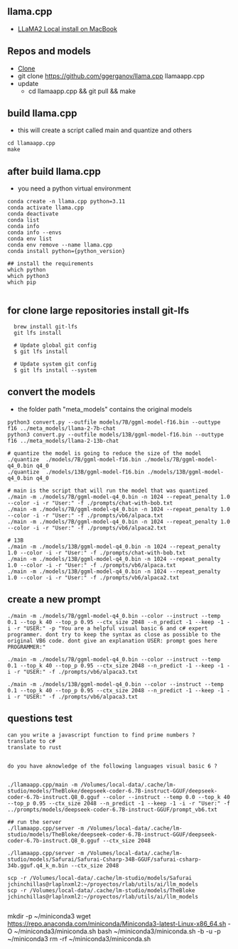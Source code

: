## llama.cpp 
- [LLaMA2 Local install on MacBook](https://www.youtube.com/watch?v=TsVZJbnnaSs)

## Repos and models
- [Clone](https://github.com/ggerganov/llama.cpp)
- git clone https://github.com/ggerganov/llama.cpp llamaapp.cpp
- update 
  - cd llamaapp.cpp && git pull && make

## build llama.cpp
- this will create a script called main and quantize and others
```
cd llamaapp.cpp
make
```

## after build llama.cpp
- you need a python virtual environment
```
conda create -n llama.cpp python=3.11
conda activate llama.cpp
conda deactivate
conda list
conda info
conda info --envs
conda env list
conda env remove --name llama.cpp
conda install python={python_version}

## install the requirements
which python
which python3
which pip


```

## for clone large repositories install git-lfs
```
  brew install git-lfs
  git lfs install

  # Update global git config
  $ git lfs install

  # Update system git config
  $ git lfs install --system
```

## convert the models
- the folder path "meta_models" contains the original models
```
python3 convert.py --outfile models/7B/ggml-model-f16.bin --outtype f16 ../meta_models/llama-2-7b-chat
python3 convert.py --outfile models/13B/ggml-model-f16.bin --outtype f16 ../meta_models/llama-2-13b-chat

# quantize the model is going to reduce the size of the model
./quantize  ./models/7B/ggml-model-f16.bin ./models/7B/ggml-model-q4_0.bin q4_0
./quantize  ./models/13B/ggml-model-f16.bin ./models/13B/ggml-model-q4_0.bin q4_0

# main is the script that will run the model that was quantized
./main -m ./models/7B/ggml-model-q4_0.bin -n 1024 --repeat_penalty 1.0 --color -i -r "User:" -f ./prompts/chat-with-bob.txt
./main -m ./models/7B/ggml-model-q4_0.bin -n 1024 --repeat_penalty 1.0 --color -i -r "User:" -f ./prompts/vb6/alpaca.txt
./main -m ./models/7B/ggml-model-q4_0.bin -n 1024 --repeat_penalty 1.0 --color -i -r "User:" -f ./prompts/vb6/alpaca2.txt

# 13B
./main -m ./models/13B/ggml-model-q4_0.bin -n 1024 --repeat_penalty 1.0 --color -i -r "User:" -f ./prompts/chat-with-bob.txt
./main -m ./models/13B/ggml-model-q4_0.bin -n 1024 --repeat_penalty 1.0 --color -i -r "User:" -f ./prompts/vb6/alpaca.txt
./main -m ./models/13B/ggml-model-q4_0.bin -n 1024 --repeat_penalty 1.0 --color -i -r "User:" -f ./prompts/vb6/alpaca2.txt

```

## create a new prompt
```
./main -m ./models/7B/ggml-model-q4_0.bin --color --instruct --temp 0.1 --top_k 40 --top_p 0.95 --ctx_size 2048 --n_predict -1 --keep -1 -i -r "USER:" -p "You are a helpful visual basic 6 and c# expert programmer. dont try to keep the syntax as close as possible to the original VB6 code. dont give an explanation USER: prompt goes here PROGRAMMER:"

./main -m ./models/7B/ggml-model-q4_0.bin --color --instruct --temp 0.1 --top_k 40 --top_p 0.95 --ctx_size 2048 --n_predict -1 --keep -1 -i -r "USER:" -f ./prompts/vb6/alpaca3.txt

./main -m ./models/13B/ggml-model-q4_0.bin --color --instruct --temp 0.1 --top_k 40 --top_p 0.95 --ctx_size 2048 --n_predict -1 --keep -1 -i -r "USER:" -f ./prompts/vb6/alpaca3.txt

```

## questions test
```
can you write a javascript function to find prime numbers ?
translate to c#
translate to rust


do you have aknowledge of the following languages visual basic 6 ?


./llamaapp.cpp/main -m /Volumes/local-data/.cache/lm-studio/models/TheBloke/deepseek-coder-6.7B-instruct-GGUF/deepseek-coder-6.7b-instruct.Q8_0.gguf --color --instruct --temp 0.0 --top_k 40 --top_p 0.95 --ctx_size 2048 --n_predict -1 --keep -1 -i -r "User:" -f ../prompts/models/deepseek-coder-6.7B-instruct-GGUF/prompt_vb6.txt

## run the server
./llamaapp.cpp/server -m /Volumes/local-data/.cache/lm-studio/models/TheBloke/deepseek-coder-6.7B-instruct-GGUF/deepseek-coder-6.7b-instruct.Q8_0.gguf --ctx_size 2048

./llamaapp.cpp/server -m /Volumes/local-data/.cache/lm-studio/models/Safurai/Safurai-Csharp-34B-GGUF/safurai-csharp-34b.gguf.q4_k_m.bin --ctx_size 2048

scp -r /Volumes/local-data/.cache/lm-studio/models/Safurai jchinchillas@rlaplnxml2:~/proyectos/rlab/utils/ai/llm_models
scp -r /Volumes/local-data/.cache/lm-studio/models/TheBloke jchinchillas@rlaplnxml2:~/proyectos/rlab/utils/ai/llm_models


```
mkdir -p ~/miniconda3
wget https://repo.anaconda.com/miniconda/Miniconda3-latest-Linux-x86_64.sh -O ~/miniconda3/miniconda.sh
bash ~/miniconda3/miniconda.sh -b -u -p ~/miniconda3
rm -rf ~/miniconda3/miniconda.sh